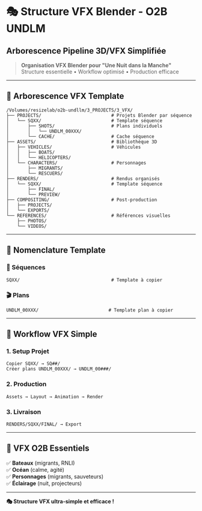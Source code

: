 # 🎭 Structure VFX Blender - O2B UNDLM
## Arborescence Pipeline 3D/VFX Simplifiée

> **Organisation VFX Blender pour "Une Nuit dans la Manche"**  
> Structure essentielle • Workflow optimisé • Production efficace

---

## 📁 **Arborescence VFX Template**

```
/Volumes/resizelab/o2b-undllm/3_PROJECTS/3_VFX/
├── PROJECTS/                          # Projets Blender par séquence
│   └── SQXX/                          # Template séquence
│       ├── SHOTS/                     # Plans individuels
│       │   └── UNDLM_00XXX/
│       └── CACHE/                     # Cache séquence
├── ASSETS/                            # Bibliothèque 3D
│   ├── VEHICLES/                      # Véhicules
│   │   ├── BOATS/
│   │   └── HELICOPTERS/
│   └── CHARACTERS/                    # Personnages
│       ├── MIGRANTS/
│       └── RESCUERS/
├── RENDERS/                           # Rendus organisés
│   └── SQXX/                          # Template séquence
│       ├── FINAL/
│       └── PREVIEW/
├── COMPOSITING/                       # Post-production
│   ├── PROJECTS/
│   └── EXPORTS/
└── REFERENCES/                        # Références visuelles
    ├── PHOTOS/
    └── VIDEOS/
```

---

## 🎯 **Nomenclature Template**

### **📁 Séquences**
```
SQXX/                                  # Template à copier
```

### **🎬 Plans**
```
UNDLM_00XXX/                          # Template plan à copier
```

---

## 🚀 **Workflow VFX Simple**

### **1. Setup Projet**
```
Copier SQXX/ → SQ##/
Créer plans UNDLM_00XXX/ → UNDLM_00###/
```

### **2. Production**
```
Assets → Layout → Animation → Render
```

### **3. Livraison**
```
RENDERS/SQXX/FINAL/ → Export
```

---

## 🌊 **VFX O2B Essentiels**

✅ **Bateaux** (migrants, RNLI)  
✅ **Océan** (calme, agité)  
✅ **Personnages** (migrants, sauveteurs)  
✅ **Éclairage** (nuit, projecteurs)  

---

**🎭 Structure VFX ultra-simple et efficace !**

